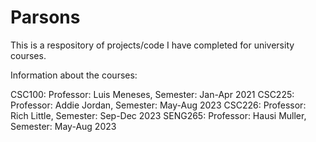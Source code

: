# Parsons  
This is a respository of projects/code I have completed for university courses. 

Information about the courses:

CSC100: Professor: Luis Meneses, Semester: Jan-Apr 2021
CSC225: Professor: Addie Jordan, Semester: May-Aug 2023
CSC226: Professor: Rich Little, Semester: Sep-Dec 2023
SENG265: Professor: Hausi Muller, Semester: May-Aug 2023

